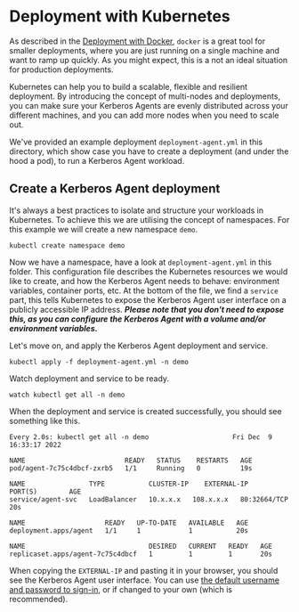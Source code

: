# Deployment with Kubernetes

As described in the [Deployment with Docker](https://github.com/kerberos-io/agent/tree/master/deployments/docker), `docker` is a great tool for smaller deployments, where you are just running on a single machine and want to ramp up quickly. As you might expect, this is a not an ideal situation for production deployments.

Kubernetes can help you to build a scalable, flexible and resilient deployment. By introducing the concept of multi-nodes and deployments, you can make sure your Kerberos Agents are evenly distributed across your different machines, and you can add more nodes when you need to scale out.

We've provided an example deployment `deployment-agent.yml` in this directory, which show case you have to create a deployment (and under the hood a pod), to run a Kerberos Agent workload.

## Create a Kerberos Agent deployment

It's always a best practices to isolate and structure your workloads in Kubernetes. To achieve this we are utilising the concept of namespaces. For this example we will create a new namespace `demo`.

    kubectl create namespace demo

Now we have a namespace, have a look at `deployment-agent.yml` in this folder. This configuration file describes the Kubernetes resources we would like to create, and how the Kerberos Agent needs to behave: environment variables, container ports, etc. At the bottom of the file, we find a `service` part, this tells Kubernetes to expose the Kerberos Agent user interface on a publicly accessible IP address. **_Please note that you don't need to expose this, as you can configure the Kerberos Agent with a volume and/or environment variables._**

Let's move on, and apply the Kerberos Agent deployment and service.

    kubectl apply -f deployment-agent.yml -n demo

Watch deployment and service to be ready.

    watch kubectl get all -n demo

When the deployment and service is created successfully, you should see something like this.

    Every 2.0s: kubectl get all -n demo                     Fri Dec  9 16:33:17 2022

    NAME                         READY   STATUS    RESTARTS   AGE
    pod/agent-7c75c4dbcf-zxrb5   1/1     Running   0          19s

    NAME                TYPE           CLUSTER-IP    EXTERNAL-IP       PORT(S)        AGE
    service/agent-svc   LoadBalancer   10.x.x.x   108.x.x.x   80:32664/TCP   20s

    NAME                    READY   UP-TO-DATE   AVAILABLE   AGE
    deployment.apps/agent   1/1     1            1           20s

    NAME                               DESIRED   CURRENT   READY   AGE
    replicaset.apps/agent-7c75c4dbcf   1         1         1       20s

When copying the `EXTERNAL-IP` and pasting it in your browser, you should see the Kerberos Agent user interface. You can use [the default username and password to sign-in](https://github.com/kerberos-io/agent#access-the-kerberos-agent), or if changed to your own (which is recommended).
